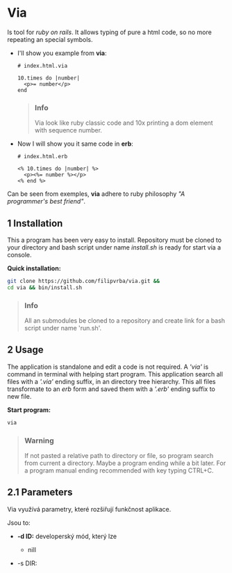 # Via
Is tool for *ruby on rails*. It allows typing of pure a html code,
so no more repeating an special symbols.

- I'll show you example from **via**:
  ```erb
  # index.html.via

  10.times do |number|
    <p>= number</p>
  end
  ```

  > ### Info
  > Via look like ruby classic code and
  > 10x printing a dom element with sequence number.

- Now I will show you it same code in **erb**:
  ```erb
  # index.html.erb

  <% 10.times do |number| %>
    <p><%= number %></p>
  <% end %>
  ```

Can be seen from exemples, **via** adhere to ruby philosophy *"A programmer's best friend"*.

## 1 Installation
This a program has been very easy to install. Repository must be cloned to your directory
and bash script under name *install.sh* is ready for start via a console.

**Quick installation:**
```bash
git clone https://github.com/filipvrba/via.git &&
cd via && bin/install.sh
```

> ### Info
> All an submodules be cloned to a repository and
> create link for a bash script under name 'run.sh'.

## 2 Usage
The application is standalone and edit a code is not required.
A *'via'* is command in terminal with helping start program.
This application search all files with a *'.via'* ending suffix,
in an directory tree hierarchy. This all files transformate to an *erb* form
and saved them with a *'.erb'* ending suffix to new file.

**Start program:**
```bash
via
```

> ### Warning
> If not pasted a relative path to directory or file,
> so program search from current a directory.
> Maybe a program ending while a bit later.
> For a program manual ending recommended with key typing CTRL+C.

## 2.1 Parameters
Via využívá parametry, které rozšiřují funkčnost aplikace.

Jsou to:
- **-d ID:** developerský mód, který lze 
  - nill

- -s DIR:
